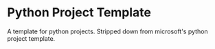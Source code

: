 # Python Project Template

A template for python projects. Stripped down from microsoft's python project template.